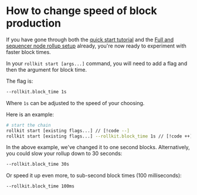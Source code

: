 # How to change speed of block production

If you have gone through both the [quick start tutorial](../tutorials/quick-start.md) and the
[Full and sequencer node rollup setup](./full-and-sequencer-node)
already, you're now ready to experiment with faster block times.

In your `rollkit start [args...]` command, you will need to add a flag
and then the argument for block time.

The flag is:

```bash
--rollkit.block_time 1s
```

Where `1s` can be adjusted to the speed of your choosing.

Here is an example:

```bash
# start the chain
rollkit start [existing flags...] // [!code --]
rollkit start [existing flags...] --rollkit.block_time 1s // [!code ++]
```

In the above example, we've changed it to one second blocks.
Alternatively, you could slow your rollup down to 30 seconds:

```bash
--rollkit.block_time 30s
```

Or speed it up even more, to sub-second block times (100 milliseconds):

```bash
--rollkit.block_time 100ms
```
